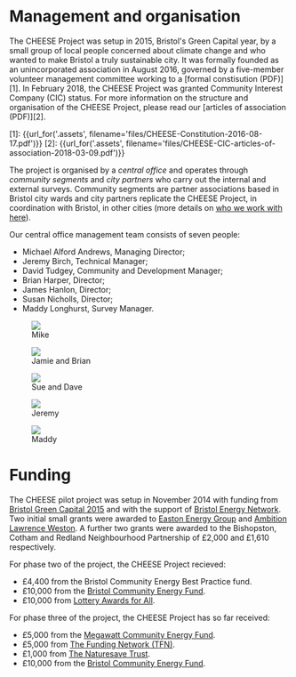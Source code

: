 
<a class="anchor" name="management"></a>
# Management and organisation

The CHEESE Project was setup in 2015, Bristol's Green Capital year, by a small
group of local people concerned about climate change and who wanted to make
Bristol a truly sustainable city. It was formally founded as an unincorporated
association in August 2016, governed by a five-member volunteer management
committee working to a [formal constisution (PDF)][1]. In February 2018, the
CHEESE Project was granted Community Interest Company (CIC) status. For more
information on the structure and organisation of the CHEESE Project, please
read our [articles of association (PDF)][2].

[1]: {{url_for('.assets', filename='files/CHEESE-Constitution-2016-08-17.pdf')}}
[2]: {{url_for('.assets', filename='files/CHEESE-CIC-articles-of-association-2018-03-09.pdf')}}

The project is organised by a *central office* and operates through
*community segments* and *city partners* who carry out the internal and
external surveys. Community segments are partner associations based in Bristol
city wards and city partners replicate the CHEESE Project, in coordination with
Bristol, in other cities (more details on [who we work with here](/partners)).

Our central office management team consists of seven people:

- Michael Alford Andrews, Managing Director;
- Jeremy Birch, Technical Manager;
- David Tudgey, Community and Development Manager;
- Brian Harper, Director;
- James Hanlon, Director;
- Susan Nicholls, Director;
- Maddy Longhurst, Survey Manager.

<figure class="figure">
<img class="img-fluid" src="{{'images/people/mike-2.jpg'|thumbnail('247x247')}}">
<figcaption class="figure-caption text-center">Mike</figcaption>
</figure>
<figure class="figure">
<img class="img-fluid" src="{{'images/people/brian-and-jamie.jpg'|thumbnail('300x300')}}">
<figcaption class="figure-caption text-center">Jamie and Brian</figcaption>
</figure>
<figure class="figure">
<img class="img-fluid" src="{{'images/people/dave-and-sue.jpg'|thumbnail('300x300')}}">
<figcaption class="figure-caption text-center">Sue and Dave</figcaption>
</figure>
<figure class="figure">
<img class="img-fluid" src="{{'images/people/jeremy.jpg'|thumbnail('300x300')}}">
<figcaption class="figure-caption text-center">Jeremy</figcaption>
</figure>
<figure class="figure">
<img class="img-fluid" src="{{'images/people/maddy.jpg'|thumbnail('247x247')}}">
<figcaption class="figure-caption text-center">Maddy</figcaption>
</figure>

<a class="anchor" name="funding"></a>
# Funding

The CHEESE pilot project was setup in November 2014 with funding from [Bristol
Green Capital 2015](http://bristolgreencapital.org/) and with the support of
[Bristol Energy Network](http://www.bristolenergynetwork.org). Two initial
small grants were awarded to [Easton Energy
Group](http://www.eastonenergygroup.org) and [Ambition Lawrence
Weston](http://www.ambitionlw.org). A further two grants were awarded to the
Bishopston, Cotham and Redland Neighbourhood Partnership of £2,000 and £1,610
respectively.

For phase two of the project, the CHEESE Project recieved:

 - £4,400 from the Bristol Community Energy Best Practice fund.
 - £10,000 from the [Bristol Community Energy Fund](http://www.bristolcommunityenergy.co.uk/).
 - £10,000 from [Lottery Awards for All](https://www.biglotteryfund.org.uk/global-content/programmes/england/awards-for-all-england)</a>.

For phase three of the project, the CHEESE Project has so far received:

 - £5,000 from the [Megawatt Community Energy Fund](http://quartetcf.org.uk/grant-programmes/megawatt-community-energy-large-and-small-grants/).
 - £5,000 from [The Funding Network (TFN)](https://www.thefundingnetwork.org.uk/events/tfn-bristol/1310).
 - £1,000 from [The Naturesave Trust](http://www.naturesave.co.uk/the-naturesave-trust/).
 - £10,000 from the [Bristol Community Energy Fund](http://www.bristolcommunityenergy.co.uk/).
